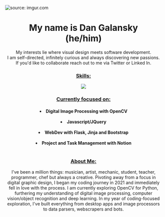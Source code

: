 <img href="https://imgur.com/GorCOKi"><img src="https://i.imgur.com/GorCOKi.jpg" title="source: imgur.com"></img>
<h1 align="center">My name is Dan Galansky<br>
(he/him)
<br></h1> 
<p align="center">My interests lie where visual design meets software development.<br>I am self-directed, infinitely curious and always discovering new passions.<br>If you'd like to collaborate reach out to me via Twitter or Linked In.</p>
<h3 align="center"><ins>Skills:</ins></h3>
<p align="center">
    <img src="https://skillicons.dev/icons?i=py,js,jquery,html,css,flask,bootstrap,selenium,atom,ai,ps,ableton,stackoverflow,discord&perline=7" />
  </a>
</p>
<h3 align="center"><ins>Currently focused on:</ins></h3>
<h4 align="center">
  <li>Digital Image Processing with OpenCV</li><br>
  <li>Javascript/JQuery</li><br>
  <li>WebDev with Flask, Jinja and Bootstrap</li><br>
  <li>Project and Task Management with Notion</li><br>
<h3 align="center"><ins>About Me:</ins></h3>
<p align="center">I've been a million things: musician, artist, mechanic, student, teacher, programmer, chef but always a creative. Pivoting away from a focus in digital graphic design, I began my coding journey in 2021 and immediately fell in love with the process. I am currently exploring OpenCV for Python, furthering my understanding of digital image processing, computer vision/object recognition and deep learning. In my year of coding-focused exploration, I've built everything from desktop apps and image processors to data parsers, webscrapers and bots.<br>
</p>




